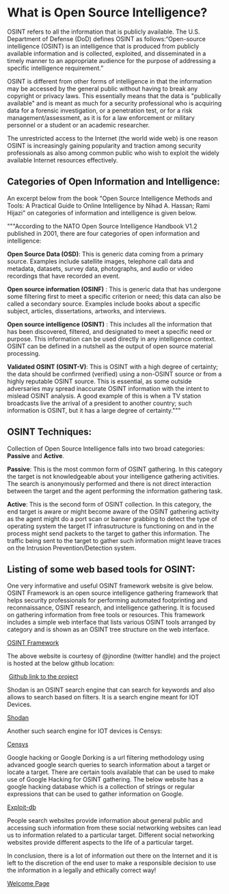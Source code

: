 # **What is Open Source Intelligence?**

OSINT refers to all the information that is publicly available. The U.S. Department of Defense (DoD) defines OSINT as follows:“Open-source intelligence (OSINT) is an intelligence that is produced from publicly available information and is collected, exploited, and disseminated in a timely manner to an appropriate audience for the purpose of addressing a specific intelligence requirement.”

OSINT is different from other forms of intelligence in that the information may be accessed by the general public without having to break any copyright or privacy laws. This essentially means that the data is "publically available" and is meant as much for a security professional who is acquiring data for a forensic investigation, or a penetration test, or for a risk management/assessment,  as it is for a law enforcement or military personnel or a student or an academic researcher.

The unrestricted access to the Internet (the world wide web) is one reason OSINT is increasingly gaining popularity and traction among security professionals as also among common public who wish to exploit the widely available Internet resources effectively.

## **Categories of Open Information and Intelligence:**

An excerpt below from the book "Open Source Intelligence Methods and Tools: A Practical Guide to Online Intelligence by Nihad A. Hassan; Rami Hijazi" on categories of information and intelligence is given below.

"""According to the NATO Open Source Intelligence Handbook V1.2 published in 2001, there are four categories of open information and intelligence:

**Open Source Data (OSD)**: This is generic data coming from a primary source. Examples include satellite images, telephone call data and metadata, datasets, survey data, photographs, and audio or video recordings that have recorded an event.

**Open source information (OSINF)** : This is generic data that has undergone some filtering first to meet a specific criterion or need; this data can also be called a secondary source. Examples include books about a specific subject, articles, dissertations, artworks, and interviews.

**Open source intelligence (OSINT)** : This includes all the information that has been discovered, filtered, and designated to meet a specific need or purpose. This information can be used directly in any intelligence context. OSINT can be defined in a nutshell as the output of open source material processing.

**Validated OSINT (OSINT-V)**: This is OSINT with a high degree of certainty; the data should be confirmed (verified) using a non-OSINT source or from a highly reputable OSINT source. This is essential, as some outside adversaries may spread inaccurate OSINT information with the intent to mislead OSINT analysis. A good example of this is when a TV station broadcasts live the arrival of a president to another country; such information is OSINT, but it has a large degree of certainty."""

## **OSINT Techniques:**

Collection of Open Source Intelligence falls into two broad categories: **Passive** and **Active**.

**Passive**: This is the most common form of OSINT gathering. In this category the target is not knowledgeable about your intelligence gathering activities. The search is anonymously performed and there is not direct interaction between the target and the agent performing the information gathering task.

**Active**: This is the second form of OSINT collection. In this category, the end target is aware or might become aware of the OSINT gathering activity as the agent might do a port scan or banner grabbing to detect the type of operating  system the target IT infrasutructure is functioning on and in the process might send packets to the target to gather this information. The traffic being sent to the target to gather such information might leave traces on the Intrusion Prevention/Detection system.

## **Listing of some web based tools for OSINT:**

One very informative and useful OSINT framework website is give below. OSINT Framework is an open source intelligence gathering framework that helps security professionals for performing automated footprinting and reconnaissance, OSINT research, and intelligence gathering. It is focused on gathering information from free tools or resources. This framework includes a simple web interface that lists various OSINT tools arranged by category and is shown as an OSINT tree structure on the web interface.

[OSINT Framework](https://osintframework.com/)

The above website is courtesy of @jnordine (twitter handle) and the project is hosted at the below github location:

 [Github link to the project](https://github.com/lockfale/osint-framework)

Shodan is an OSINT search engine that can search for keywords and also allows to search based on filters. It is a search engine meant for IOT Devices.

[Shodan](www.shodan.io)

Another such search engine for IOT devices is Censys:

[Censys](www.censys.io)

Google hacking or Google Dorking is a url filtering methodology using advanced google search queries to search information about a target or locate a target. There are certain tools available that can be used to make use of Google Hacking for OSINT gathering. The below website has a google hacking database which is a collection of strings or regular expressions that can be used to gather information on  Google.

[Exploit-db](https://www.exploit-db.com/google-hacking-database)

People search websites provide information about general public and accessing such information from these social networking websites can lead us to information related to a particular target. Different social networking websites provide different aspects to the life of a particular target.
 
In conclusion, there is a lot of information out there on the Internet and it is left to the discretion of the end user to make a responsible decision to use the information in a legally and ethically correct way!


[Welcome Page](https://vandanarach.github.io/Blogs/welcome)
